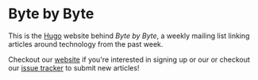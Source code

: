 # Byte by Byte

This is the [Hugo](https://gohugo.io) website behind *Byte by Byte*, a weekly mailing list linking articles around technology from the past week.

Checkout our [website](https://www.bytebybyte.io/) if you're interested in signing up or our or checkout our [issue tracker](https://github.com/jloh/bytebybyte/issues) to submit new articles!

